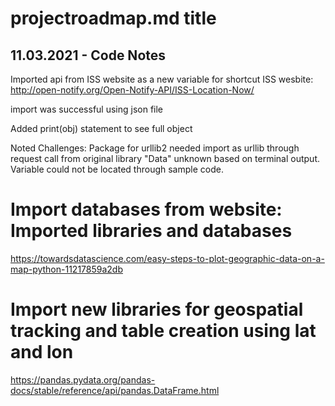 #  projectroadmap.md title
## 11.03.2021 - Code Notes

Imported api from ISS website as a new variable for shortcut
ISS wesbite: http://open-notify.org/Open-Notify-API/ISS-Location-Now/

import was successful using json file

Added print(obj) statement to see full object

Noted Challenges: Package for urllib2 needed import as urllib through request call from original library
"Data" unknown based on terminal output. Variable could not be located through sample code. 

# Import databases from website: Imported libraries and databases
https://towardsdatascience.com/easy-steps-to-plot-geographic-data-on-a-map-python-11217859a2db
# Import new libraries for geospatial tracking and table creation using lat and lon
https://pandas.pydata.org/pandas-docs/stable/reference/api/pandas.DataFrame.html

